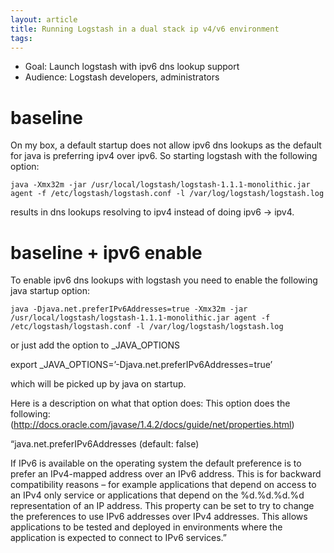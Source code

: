 ```yaml
---
layout: article
title: Running Logstash in a dual stack ip v4/v6 environment
tags: 
---
```


* Goal: Launch logstash with ipv6 dns lookup support
* Audience: Logstash developers, administrators

# baseline

On my box, a default startup does not allow ipv6 dns lookups as the default for java is preferring ipv4 over ipv6. So starting logstash with the following option:

    java -Xmx32m -jar /usr/local/logstash/logstash-1.1.1-monolithic.jar agent -f /etc/logstash/logstash.conf -l /var/log/logstash/logstash.log

results in dns lookups resolving to ipv4 instead of doing ipv6 -> ipv4.  

# baseline + ipv6 enable

To enable ipv6 dns lookups with logstash you need to enable the following java startup option: 

    java -Djava.net.preferIPv6Addresses=true -Xmx32m -jar /usr/local/logstash/logstash-1.1.1-monolithic.jar agent -f /etc/logstash/logstash.conf -l /var/log/logstash/logstash.log

or just add the option to _JAVA_OPTIONS

export _JAVA_OPTIONS=’-Djava.net.preferIPv6Addresses=true’

which will be picked up by java on startup. 

Here is a description on what that option does: 
This option does the following: (http://docs.oracle.com/javase/1.4.2/docs/guide/net/properties.html)

“java.net.preferIPv6Addresses (default: false)

If IPv6 is available on the operating system the default preference is to prefer an IPv4-mapped address over an IPv6 address. This is for backward compatibility reasons – for example applications that depend on access to an IPv4 only service or applications that depend on the %d.%d.%d.%d representation of an IP address. This property can be set to try to change the preferences to use IPv6 addresses over IPv4 addresses. This allows applications to be tested and deployed in environments where the application is expected to connect to IPv6 services.” 

